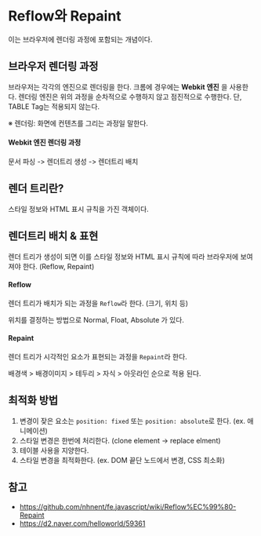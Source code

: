# Reflow와 Repaint

이는 브라우저에 렌더링 과정에 포함되는 개념이다.

## 브라우저 렌더링 과정

브라우저는 각각의 엔진으로 렌더링을 한다. 크롬에 경우에는 __Webkit 엔진__ 을 사용한다. 렌더링 엔진은 위의 과정을 순차적으로 수행하지 않고 점진적으로 수행한다. 단, TABLE Tag는 적용되지 않는다.

※ 렌더링: 화면에 컨텐츠를 그리는 과정일 말한다.

#### Webkit 엔진 렌더링 과정

문서 파싱 -> 렌더트리 생성 -> 렌더트리 배치

## 렌더 트리란?

스타일 정보와 HTML 표시 규칙을 가진 객체이다.

## 렌더트리 배치 & 표현

렌더 트리가 생성이 되면 이를 스타일 정보와 HTML 표시 규칙에 따라 브라우저에 보여져야 한다. (Reflow, Repaint)

#### Reflow

렌더 트리가 배치가 되는 과정을 `Reflow`라 한다. (크기, 위치 등)

위치를 결정하는 방법으로 Normal, Float, Absolute 가 있다.

#### Repaint

렌더 트리가 시각적인 요소가 표현되는 과정을 `Repaint`라 한다.

배경색  >  배경이미지  >  테두리  >  자식  >  아웃라인 순으로 적용 된다.

## 최적화 방법

1. 변경이 잦은 요소는 `position: fixed` 또는 `position: absolute`로 한다. (ex. 애니메이션)
2. 스타일 변경은 한번에 처리한다. (clone element -> replace elment)
3. 테이블 사용을 지양한다.
4. 스타일 변경을 최적화한다. (ex. DOM 끝단 노드에서 변경, CSS 최소화)

## 참고

- https://github.com/nhnent/fe.javascript/wiki/Reflow%EC%99%80-Repaint
- https://d2.naver.com/helloworld/59361
